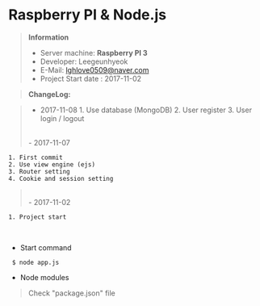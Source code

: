 # Raspberry PI & Node.js

> **Information**
> - Server machine: **Raspberry PI 3**
> - Developer: Leegeunhyeok
> - E-Mail: lghlove0509@naver.com
> - Project Start date : 2017-11-02


> **ChangeLog:**

> - 2017-11-08
	1. Use database (MongoDB)
	2. User register
	3. User login / logout
> <br>
> - 2017-11-07
	1. First commit
	2. Use view engine (ejs)
	3. Router setting
	4. Cookie and session setting
> <br>
> - 2017-11-02
	1. Project start
	
<br>

- Start command 
<pre><code> $ node app.js </code></pre>

- Node modules
> Check "package.json" file